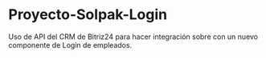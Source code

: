 # Proyecto-Solpak-Login
Uso de API del CRM de Bitriz24 para hacer integración sobre con un nuevo componente de Login de empleados. 
